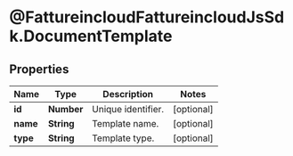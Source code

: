 # @FattureincloudFattureincloudJsSdk.DocumentTemplate

## Properties

Name | Type | Description | Notes
------------ | ------------- | ------------- | -------------
**id** | **Number** | Unique identifier. | [optional] 
**name** | **String** | Template name. | [optional] 
**type** | **String** | Template type. | [optional] 


